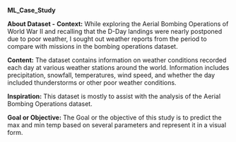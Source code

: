 **ML_Case_Study**

**About Dataset -**
**Context:**
While exploring the Aerial Bombing Operations of World War II and recalling that the D-Day landings were nearly postponed due to poor weather, I sought out weather reports from the period to compare with missions in the bombing operations dataset.

**Content:**
The dataset contains information on weather conditions recorded each day at various weather stations around the world. Information includes precipitation, snowfall, temperatures, wind speed, and whether the day included thunderstorms or other poor weather conditions.

**Inspiration:**
This dataset is mostly to assist with the analysis of the Aerial Bombing Operations dataset.

**Goal or Objective:**
The Goal or the objective of this study is to predict the max and min temp based on several parameters and represent it in a visual form.
